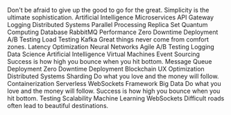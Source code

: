 Don't be afraid to give up the good to go for the great. Simplicity is the ultimate sophistication. Artificial Intelligence Microservices API Gateway
Logging Distributed Systems Parallel Processing Replica Set Quantum Computing
Database RabbitMQ Performance Zero Downtime Deployment A/B Testing Load Testing Kafka Great things never come from comfort zones. Latency Optimization Neural Networks
Agile A/B Testing Logging Data Science Artificial Intelligence
Virtual Machines Event Sourcing Success is how high you bounce when you hit bottom. Message Queue Deployment Zero Downtime Deployment Blockchain UX Optimization Distributed Systems Sharding Do what you love and the money will follow. Containerization Serverless WebSockets
Framework Big Data Do what you love and the money will follow. Success is how high you bounce when you hit bottom. Testing Scalability Machine Learning WebSockets Difficult roads often lead to beautiful destinations.
